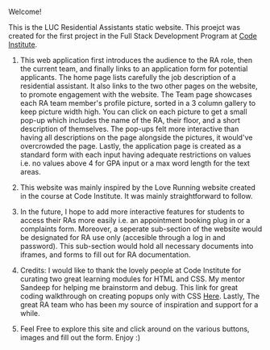 Welcome!

This is the LUC Residential Assistants static website. This proejct was created for the first project in the Full Stack Development Program at <a href="https://codeinstitute.net/global/">Code Institute</a>.

1. This web application first introduces the audience to the RA role, then the current team, and finally links to an application form for potential applicants. The home page lists carefully the job description of a residential assistant. It also links to the two other pages on the website, to promote engagement with the website. The Team page showcases each RA team member's profile picture, sorted in a 3 column gallery to keep picture width high. You can click on each picture to get a small pop-up which includes the name of the RA, their floor, and a short description of themselves. The pop-ups felt more interactive than having all descriptions on the page alongside the pictures, it would've overcrowded the page. Lastly, the application page is created as a standard form with each input having adequate restrictions on values i.e. no values above 4 for GPA input or a max word length for the text areas.

2. This website was mainly inspired by the Love Running website created in the course at Code Institute. It was mainly straightforward to follow.

3. In the future, I hope to add more interactive features for students to access their RAs more easily i.e. an appointment booking plug in or a complaints form. Moreover, a seperate sub-section of the website would be designated for RA use only (accesible through a log in and password). This sub-section would hold all necessary documents into iframes, and forms to fill out for RA documentation.

4. Credits:
I would like to thank the lovely people at Code Institute for curating two great learning modules for HTML and CSS. My mentor Sandeep for helping me brainstorm and debug. This link for great coding walkthrough on creating popups only with CSS <a href="https://codepad.co/snippet/popup-modal-made-with-css-no-javascript">Here</a>. Lastly, The great RA team who has been my source of inspiration and support for a while.

5. Feel Free to explore this site and click around on the various buttons, images and fill out the form. Enjoy :)
